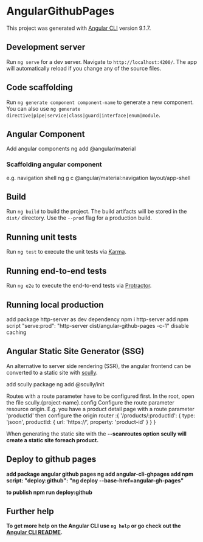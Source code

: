 # AngularGithubPages

This project was generated with [Angular CLI](https://github.com/angular/angular-cli) version 9.1.7.

## Development server

Run `ng serve` for a dev server. Navigate to `http://localhost:4200/`. The app will automatically reload if you change any of the source files.

## Code scaffolding

Run `ng generate component component-name` to generate a new component. You can also use `ng generate directive|pipe|service|class|guard|interface|enum|module`.

## Angular Component
Add angular components
ng add @angular/material

### Scaffolding angular component
e.g. navigation shell
ng g c @angular/material:navigation layout/app-shell

## Build

Run `ng build` to build the project. The build artifacts will be stored in the `dist/` directory. Use the `--prod` flag for a production build.

## Running unit tests

Run `ng test` to execute the unit tests via [Karma](https://karma-runner.github.io).

## Running end-to-end tests

Run `ng e2e` to execute the end-to-end tests via [Protractor](http://www.protractortest.org/).

## Running local production
add package http-server as dev dependency
npm i http-server
add npm script
"serve:prod": "http-server dist/angular-github-pages -c-1"
disable caching

## Angular Static Site Generator (SSG)
An alternative to server side rendering (SSR), the angular frontend can be converted to a static site with [scully](https://github.com/scullyio/scully/blob/master/README.md).

add scully package
ng add @scully/init

Routes with a route parameter have to be configured first.
In the root, open the file scully.{project-name}.config
Configure the route parameter resource origin.
E.g. you have a product detail page with a route parameter 'productId' then
configure the origin
router :{
    '/products/:productId': {
        type: 'jsoon',
        productId: {
            url: 'https://<your-product-detail-backend-resource-url>',
            property: 'product-id'
        }
    }
}

When generating the static site with the <strong>--scanroutes<strong> option scully will create a static site foreach product.


## Deploy to github pages

add package angular github pages
ng add angular-cli-ghpages
add npm script:
"deploy:github": "ng deploy --base-href=angular-gh-pages"

to publish
npm run deploy:github

## Further help

To get more help on the Angular CLI use `ng help` or go check out the [Angular CLI README](https://github.com/angular/angular-cli/blob/master/README.md).
